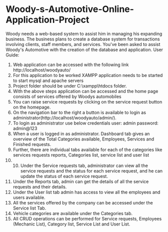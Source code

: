 # Woody-s-Automotive-Online-Application-Project
 Woody needs a web-based system to assist him in managing his expanding business. The business plans to create a database system for transactions involving clients, staff members, and services. You've been asked to assist Woody's Automotive with the creation of the database and application.
User Guide: 
1) Web application can be accessed with the following link http://localhost/woodyauto/ 
2) For this application to be worked XAMPP application needs to be started to start mysql and 
apache servers 
3) Project folder should be under C:\xampp\htdocs folder. 
4) With the above steps application can be accessed and the home page consists of services offered 
by Woodys automobiles 
5) You can raise service requests by clicking on the service request button on the homepage. 
6) On the navigation bar to the right a button is available to login as 
administrator(http://localhost/woodyauto/admin/). 
7) To login as administrator use below credentials 
user: admin password: admin@123 
8) When a user is logged in as administrator. Dashboard tab gives an overview of the Total 
Categories available, Employees, Services and Finished requests. 
9) Further, there are individual tabs available for each of the categories like services requests reports, Categories list, service list and user list
10) 10) Under the Service requests tab, administrator can view all the service requests and the status for 
each service request, and he can update the status of each service request. 
11) Under the Reports tab, admin can get the details of all the service requests and their details. 
12) Under the User list tab admin has access to view all the employees and users available. 
13) All the services offered by the company can be accessed under the Service list Tab. 
14) Vehicle categories are available under the Categories tab. 
15) All CRUD operations can be performed for Service requests, Employees (Mechanic List), Category 
list, Service List and User List.  
    
